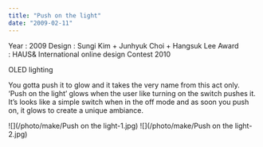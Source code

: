 ```yaml
---
title: "Push on the light"
date: "2009-02-11"
---
```


Year : 2009 
Design : Sungi Kim + Junhyuk Choi + Hangsuk Lee 
Award : HAUS& International online design Contest 2010

OLED lighting

You gotta push it to glow and it takes the very name from this act only. ‘Push on the light’ glows when the user like turning on the switch pushes it. It’s looks like a simple switch when in the off mode and as soon you push on, it glows to create a unique ambiance.

![](/photo/make/Push on the light-1.jpg)
![](/photo/make/Push on the light-2.jpg)